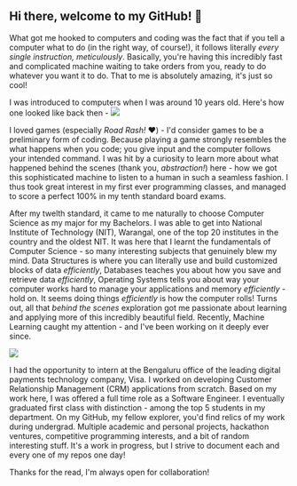 ## Hi there, welcome to my GitHub! 👋 

What got me hooked to computers and coding was the fact that if you tell a computer what to do (in the right way, of course!), it follows literally *every single instruction, meticulously*. Basically, you're having this incredibly fast and complicated machine waiting to take orders from you, ready to do whatever you want it to do. That to me is absolutely amazing, it's just so cool!

I was introduced to computers when I was around 10 years old. Here's how one looked like back then - 
![](https://4.imimg.com/data4/RQ/PS/MY-25091456/how-to-donate-computer-1-500x500.jpg)

I loved games (especially *Road Rash!* :heart:) - I'd consider games to be a preliminary form of coding. Because playing a game strongly resembles the what happens when you code; you give input and the computer follows your intended command. I was hit by a curiosity to learn more about what happened behind the scenes (thank you, *abstraction!*) here - how we got this sophisticated machine to listen to a human in such a seamless fashion. I thus took great interest in my first ever programming classes, and managed to score a perfect 100% in my tenth standard board exams. 

After my twelth standard, it came to me naturally to choose Computer Science as my major for my Bachelors. I was able to get into National Institute of Technology (NIT), Warangal, one of the top 20 institutes in the country and the oldest NIT. It was here that I learnt the fundamentals of Computer Science - so many interesting subjects that genuinely blew my mind. Data Structures is where you can literally use and build customized blocks of data *efficiently*, Databases teaches you about how you save and retrieve data *efficiently*, Operating Systems tells you about way your computer works hard to manage your applications and memory *efficiently* - hold on. It seems doing things *efficiently* is how the computer rolls! Turns out, all that *behind the scenes* exploration got me passionate about learning and applying more of this incredibly beautiful field. Recently, Machine Learning caught my attention - and I've been working on it deeply ever since. 

![](https://wba-wpengine.netdna-ssl.com/wp-content/uploads/2017/11/VISA-logo.jpg)

I had the opportunity to intern at the Bengaluru office of the leading digital payments technology company, Visa. I worked on developing Customer Relationship Management (CRM) applications from scratch. Based on my work here, I was offered a full time role as a Software Engineer. I eventually graduated first class with distinction - among the top 5 students in my department. On my GitHub, my fellow explorer, you'd find relics of my work during undergrad. Multiple academic and personal projects, hackathon ventures, competitive programming interests, and a bit of random interesting stuff. It's a work in progress, but I strive to document each and every one of my repos one day!

Thanks for the read, I'm always open for collaboration!

<!--
**Prahlad-K/Prahlad-K** is a ✨ _special_ ✨ repository because its `README.md` (this file) appears on your GitHub profile.

Here are some ideas to get you started:

- 🔭 I’m currently working on ...
- 🌱 I’m currently learning ...
- 👯 I’m looking to collaborate on ...
- 🤔 I’m looking for help with ...
- 💬 Ask me about ...
- 📫 How to reach me: ...
- 😄 Pronouns: ...
- ⚡ Fun fact: ...
-->
